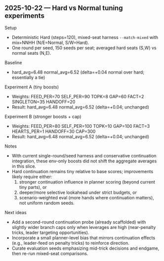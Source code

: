 ﻿## 2025-10-22 — Hard vs Normal tuning experiments

Setup
- Deterministic Hard (steps=120), mixed-seat harness `--match-mixed` with mix=NNHH (N/E=Normal, S/W=Hard).
- One round per seed, 150 seeds per seat; averaged hard seats (S,W) vs normal seats (N,E).

Baseline
- hard_avg=6.48 normal_avg=6.52 (delta=+0.04 normal over hard; essentially a tie)

Experiment A (tiny boosts)
- Weights: FEED_PER=70 SELF_PER=90 TOPK=8 GAP=60 FACT=2 SINGLETON=35 HANDOFF=20
- Result: hard_avg=6.48 normal_avg=6.52 (delta=+0.04; unchanged)

Experiment B (stronger boosts + cap)
- Weights: FEED_PER=80 SELF_PER=100 TOPK=10 GAP=100 FACT=3 HEARTS_PER=1 HANDOFF=30 CAP=300
- Result: hard_avg=6.48 normal_avg=6.52 (delta=+0.04; unchanged)

Notes
- With current single-round/seed harness and conservative continuation integration, these env-only boosts did not shift the aggregate averages in this slice.
- Hard continuation remains tiny relative to base scores; improvements likely require either:
  1) stronger continuation influence in planner scoring (beyond current tiny parts), or
  2) deeper/more selective lookahead under strict budgets, or
  3) scenario-weighted eval (more hands where continuation matters), not uniform random seeds.

Next ideas
- Add a second-round continuation probe (already scaffolded) with slightly wider branch caps only when leverages are high (near-penalty tricks, leader targeting opportunities).
- Incorporate a small planner-level bias that mirrors continuation effects (e.g., leader-feed on penalty tricks) to reinforce direction.
- Curate evaluation seeds emphasizing mid-trick decisions and endgame, then re-run mixed-seat comparisons.
